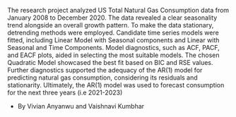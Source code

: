 The research project analyzed US Total Natural Gas Consumption data from January 2008 to December 2020. The data revealed a clear seasonality trend alongside an overall growth pattern. To make the data stationary, detrending methods were employed. Candidate time series models were fitted, including Linear Model with Seasonal components and Linear with Seasonal and Time Components. Model diagnostics, such as ACF, PACF, and EACF plots, aided in selecting the most suitable models. The chosen Quadratic Model showcased the best fit based on BIC and RSE values. Further diagnostics supported the adequacy of the AR(1) model for predicting natural gas consumption, considering its residuals and stationarity. Ultimately, the AR(1) model was used to forecast consumption for the next three years (i.e 2021-2023)
- By Vivian Anyanwu and Vaishnavi Kumbhar
